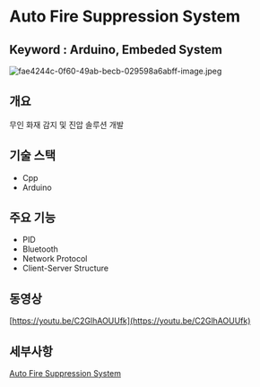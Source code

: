 # Auto Fire Suppression System

## Keyword : Arduino, Embeded System

![fae4244c-0f60-49ab-becb-029598a6abff-image.jpeg](https://postfiles.pstatic.net/MjAyNDAyMDlfMjIz/MDAxNzA3NDczODQ0NDA4.Pu65SOAszTaScLNnwlATpMBWlldZYjYGUdVfW-_CmeAg.1lLMlUk1mdWGpPFdfUDHudXybWktWqsJ2EyX2S6_tgcg.JPEG.sinsin63/fae4244c-0f60-49ab-becb-029598a6abff-image.jpeg?type=w580)

## 개요

무인 화재 감지 및 진압 솔루션 개발

## 기술 스택

- Cpp
- Arduino

## 주요 기능

- PID
- Bluetooth
- Network Protocol
- Client-Server Structure

## 동영상

[https://youtu.be/C2GlhAOUUfk](https://youtu.be/C2GlhAOUUfk)

## 세부사항

[Auto Fire Suppression System](https://www.notion.so/Auto-Fire-Suppression-System-0128950f094744dd9ba5fb545ae88dae?pvs=21)
